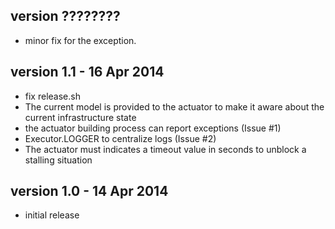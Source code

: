 version ????????
-------------
- minor fix for the exception.

version 1.1 - 16 Apr 2014
-------------
- fix release.sh
- The current model is provided to the actuator
  to make it aware about the current infrastructure state
- the actuator building process can report exceptions (Issue #1)
- Executor.LOGGER to centralize logs (Issue #2)
- The actuator must indicates a timeout value in seconds to unblock a stalling situation

version 1.0 - 14 Apr 2014
-------------
- initial release
